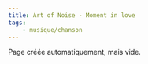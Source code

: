 ```yaml
---
title: Art of Noise - Moment in love
tags:
    - musique/chanson
---
```


Page créée automatiquement, mais vide.
